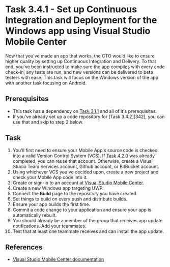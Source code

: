 # Task 3.4.1 - Set up Continuous Integration and Deployment for the Windows app using Visual Studio Mobile Center

Now that you've made an app that works, the CTO would like to ensure higher quality by setting up Continuous Integration and Delivery.  To that end, you've been instructed to make sure the app compiles with every code check-in, any tests are run, and new versions can be delivered to beta testers with ease.  This task will focus on the Windows version of the app with another task focusing on Android.

## Prerequisites 

* This task has a dependency on [Task 3.1.1][311] and all of it's prerequisites.
* If you've already set up a code repository for [Task 3.4.2][342], you can use that and skip to step 2 below.


## Task 

1.  You'll first need to ensure your Mobile App's source code is checked into a valid Version Control System (VCS).  If [Task 4.2.0][420] was already completed, you can reuse that account.  Otherwise, create a Visual Studio Team Services account, Github account, or BitBucket account.
2.  Using whichever VCS you've decided upon, create a new project and check your Mobile App code into it.
3.  Create or sign-in to an account at [Visual Studio Mobile Center](http://mobile.azure.com).
4.  Create a new Windows app targeting UWP.
5.  Connect the **Build** page to the repository you have created.
6.  Set things to build on every push and distribute builds.
7.  Ensure your app builds the first time.  
8.  Commit a code change to your application and ensure your app is automatically rebuilt.
9.  You should already be a member of the group that receives app update notifications.  Add your teammates.
10.  Test that at least one teammate receives and can install the app update.

## References

* [Visual Studio Mobile Center documentation](https://docs.microsoft.com/en-us/mobile-center/general/support-center)

[311]: /stories/3/311_XamarinForms.md
[420]: /stories/4/420_SetupVSTS.md